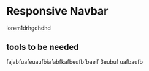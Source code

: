 # Responsive Navbar

lorem1drhgdhdhd

## tools to be needed

fajabfuafeuaufbiafabfkafbeufbfbaeif 3eubuf uafbaufb